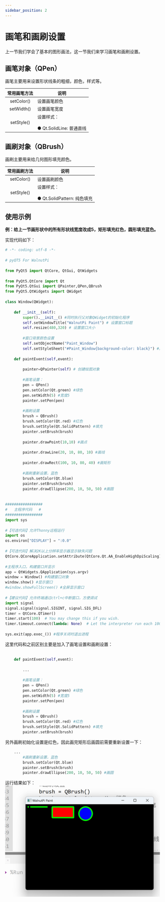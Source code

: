 ```yaml
---
sidebar_position: 2
---
```


# 画笔和画刷设置

上一节我们学会了基本的图形画法，这一节我们来学习画笔和画刷设置。

## 画笔对象（QPen）

画笔主要用来设置形状线条的粗细，颜色，样式等。

|  常用画笔方法 |  说明 |
|  :---:  | --- | 
| setColor()  |  设置画笔颜色  | 
| setWidth()  |  设置画笔宽度  | 
| setStyle()  |  设置样式：<br></br>● Qt.SolidLine: 普通直线  | 

## 画刷对象（QBrush）

画刷主要用来给几何图形填充颜色。

|  常用画刷方法 |  说明 |
|  :---:  | --- | 
| setColor()  |  设置画刷颜色  |
| setStyle()  |  设置样式：<br></br>● Qt.SolidPattern: 纯色填充  |  

## 使用示例

**例：给上一节画形状中的所有形状线宽度改成5，矩形填充红色，圆形填充蓝色。**

实现代码如下：

```python
# -*- coding: utf-8 -*-

# pyQT5 For WalnutPi

from PyQt5 import QtCore, QtGui, QtWidgets

from PyQt5.QtCore import Qt
from PyQt5.QtGui import QPainter,QPen,QBrush
from PyQt5.QtWidgets import QWidget

class Window(QWidget):
    
    def __init__(self):
        super().__init__() #同时执行父对象QWidget的初始化程序
        self.setWindowTitle("WalnutPi Paint") # 设置窗口标题
        self.resize(480,320) # 设置窗口大小
        
        #窗口背景颜色设置
        self.setObjectName("Paint_Window")
        self.setStyleSheet("#Paint_Window{background-color: black}") #黑色

    def paintEvent(self,event):
        
        painter=QPainter(self) # 创建绘图对象
        
        #画笔设置：
        pen = QPen()
        pen.setColor(Qt.green) #绿色
        pen.setWidth(5) #宽度5
        painter.setPen(pen)
        
        #画刷设置
        brush = QBrush()
        brush.setColor(Qt.red) #红色
        brush.setStyle(Qt.SolidPattern) #填充
        painter.setBrush(brush) 
        
        painter.drawPoint(10,10) #画点
        
        painter.drawLine(20, 10, 80, 10) #画线
        
        painter.drawRect(100, 10, 80, 40) #画矩形
        
        #画刷重新设置，蓝色
        brush.setColor(Qt.blue)
        painter.setBrush(brush) 
        painter.drawEllipse(200, 10, 50, 50) #画圆
        

#################
#   主程序代码   #
#################
import sys

#【可选代码】允许Thonny远程运行
import os
os.environ["DISPLAY"] = ":0.0"

#【可选代码】解决2K以上分辨率显示器显示缺失问题
QtCore.QCoreApplication.setAttribute(QtCore.Qt.AA_EnableHighDpiScaling)

#主程序入口，构建窗口并显示
app = QtWidgets.QApplication(sys.argv)
window = Window() #构建窗口对象
window.show() #显示窗口
#window.showFullScreen() #全屏显示窗口

#【建议代码】允许终端通过ctrl+c中断窗口，方便调试
import signal
signal.signal(signal.SIGINT, signal.SIG_DFL)
timer = QtCore.QTimer()
timer.start(100)  # You may change this if you wish.
timer.timeout.connect(lambda: None)  # Let the interpreter run each 100 ms

sys.exit(app.exec_()) #程序关闭时退出进程

```

这里代码和之前区别主要是加入了画笔设置和画刷设置：
```python

    def paintEvent(self,event):

        ...

        #画笔设置：
        pen = QPen()
        pen.setColor(Qt.green) #绿色
        pen.setWidth(5) #宽度5
        painter.setPen(pen)
        
        #画刷设置
        brush = QBrush()
        brush.setColor(Qt.red) #红色
        brush.setStyle(Qt.SolidPattern) #填充
        painter.setBrush(brush) 
```

另外画刷初始化设置是红色，因此画完矩形后画圆前需要重新设置一下：
```python
    ...
        #画刷重新设置，蓝色
        brush.setColor(Qt.blue)
        painter.setBrush(brush) 
        painter.drawEllipse(200, 10, 50, 50) #画圆
```

运行结果如下：
![pen_brush1](./img/qpen_qbrush/pen_brush1.png)